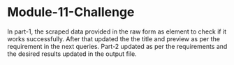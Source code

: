 # Module-11-Challenge
In part-1, the scraped data provided in the raw form as element to check if it works successfully. 
After that updated the the title and preview as per the requirement in the next queries.
Part-2 updated as per the requirements and the desired results updated in the output file. 
